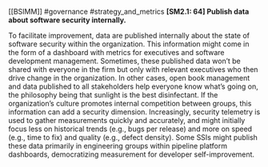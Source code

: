 [[BSIMM]] #governance #strategy_and_metrics
**[SM2.1: 64] Publish data about software security internally.**


To facilitate improvement, data are published internally about the state of software security within the organization. This information might come in the form of a dashboard with metrics for executives and software development management. Sometimes, these published data won’t be shared with everyone in the firm but only with relevant executives who then drive change in the organization. In other cases, open book management and data published to all stakeholders help everyone know what’s going on, the philosophy being that sunlight is the best disinfectant. If the organization’s culture promotes internal competition between groups, this information can add a security dimension. Increasingly, security telemetry is used to gather measurements quickly and accurately, and might initially focus less on historical trends (e.g., bugs per release) and more on speed (e.g., time to fix) and quality (e.g., defect density). Some SSIs might publish these data primarily in engineering groups within pipeline platform dashboards, democratizing measurement for developer self-improvement.


